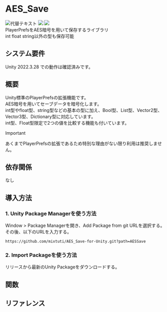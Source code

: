 # AES_Save
![代替テキスト](https://img.shields.io/badge/Unity-2022.3+-orange) <img src="http://img.shields.io/badge/License-Unlicense license-blue.svg?style=flat"> <img src="http://img.shields.io/badge/Language-C%23-green.svg?style=flat"><br>
PlayerPrefsをAES暗号を用いて保存するライブラリ<br>
int float string以外の型も保存可能

## システム要件
Unity 2022.3.28 での動作は確認済みです。

## 概要
Unity標準のPlayerPrefsの拡張機能です。<br>
AES暗号を用いてセーブデータを暗号化します。<br>
int型やfloat型、string型などの基本の型に加え、Bool型、List型、Vector2型、Vector3型、Dictionary型に対応しています。<br>
int型、Float型限定で2つの値を比較する機能も付いています。
> [!IMPORTANT]
> あくまでPlayerPrefsの拡張であるため特別な理由がない限り利用は推奨しません。

## 依存関係
なし

## 導入方法
### 1. Unity Package Managerを使う方法
Window > Package Managerを開き、Add Package from git URLを選択する。<br>
その後、以下のURLを入力する。
```
https://github.com/mixtuti/AES_Save-for-Unity.git?path=AESSave
```
### 2. Import Packageを使う方法
リリースから最新のUnity Packageをダウンロードする。

## 関数
## リファレンス
